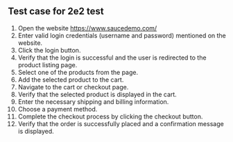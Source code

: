 ## Test case for 2e2 test

1. Open the website https://www.saucedemo.com/
2. Enter valid login credentials (username and password) mentioned on the website.
3. Click the login button.
4. Verify that the login is successful and the user is redirected to the product listing page.
5. Select one of the products from the page.
6. Add the selected product to the cart.
7. Navigate to the cart or checkout page.
8. Verify that the selected product is displayed in the cart.
9. Enter the necessary shipping and billing information.
10. Choose a payment method.
11. Complete the checkout process by clicking the checkout button.
12. Verify that the order is successfully placed and a confirmation message is displayed.